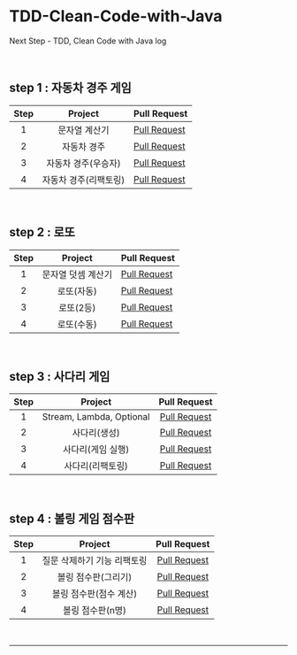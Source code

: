 # TDD-Clean-Code-with-Java
Next Step - TDD, Clean Code with Java log

<br>

## step 1 : 자동차 경주 게임


| Step | Project | Pull Request |
|:---:|:---:|:---|
| 1 |  문자열 계산기      | [Pull Request](https://github.com/next-step/java-racingcar/pull/2469) |
| 2 | 자동차 경주         | [Pull Request](https://github.com/next-step/java-racingcar/pull/2517) |
| 3 | 자동차 경주(우승자)   | [Pull Request](https://github.com/next-step/java-racingcar/pull/2550) |
| 4 | 자동차 경주(리팩토링) | [Pull Request](https://github.com/next-step/java-racingcar/pull/2568) |

<br>

## step 2 : 로또


| Step | Project | Pull Request |
|:---:|:---:|:---|
| 1 |  문자열 덧셈 계산기 | [Pull Request](https://github.com/next-step/java-lotto/pull/1857) |
| 2 | 로또(자동)  | [Pull Request](https://github.com/next-step/java-lotto/pull/1881) |
| 3 | 로또(2등)  | [Pull Request](https://github.com/next-step/java-lotto/pull/1943) |
| 4 | 로또(수동) | [Pull Request](https://github.com/next-step/java-lotto/pull/1990) |

<br>

## step 3 : 사다리 게임


| Step | Project  | Pull Request |
|:---:|:---:|:---:|
| 1 |  Stream, Lambda, Optional | [Pull Request](https://github.com/next-step/java-ladder/pull/1080) |
| 2 | 사다리(생성) |  [Pull Request](https://github.com/next-step/java-ladder/pull/1095) |
| 3 | 사다리(게임 실행) | [Pull Request](https://github.com/next-step/java-ladder/pull/1119) |
| 4 | 사다리(리팩토링) | [Pull Request](https://github.com/next-step/java-ladder/pull/1155) |

<br>

## step 4 : 볼링 게임 점수판


| Step | Project  | Pull Request |
|:---:|:---:|:---:|
| 1 |  질문 삭제하기 기능 리팩토링  | [Pull Request](https://github.com/next-step/java-bowling/pull/631) |
| 2 | 볼링 점수판(그리기)  | [Pull Request](https://github.com/next-step/java-bowling/commit/8f12a644f2fe199df3828366dda9deeb2b13edef) |
| 3 | 볼링 점수판(점수 계산) | [Pull Request](https://github.com/next-step/java-bowling/pull/697) |
| 4 | 볼링 점수판(n명)| [Pull Request](https://github.com/next-step/java-bowling/pull/697) |

<br>







---
